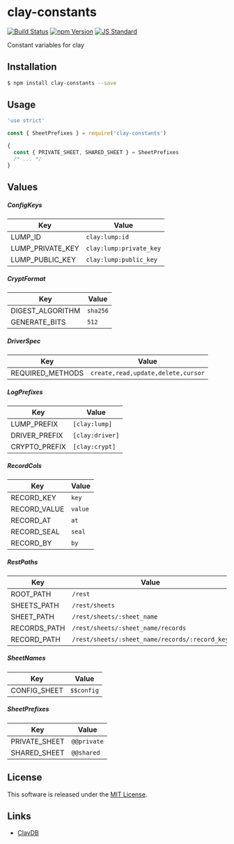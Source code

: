 clay-constants
==========

<!---
This file is generated by ape-tmpl. Do not update manually.
--->

<!-- Badge Start -->
<a name="badges"></a>

[![Build Status][bd_travis_com_shield_url]][bd_travis_com_url]
[![npm Version][bd_npm_shield_url]][bd_npm_url]
[![JS Standard][bd_standard_shield_url]][bd_standard_url]

[bd_repo_url]: https://github.com/realglobe-Inc/clay-constants
[bd_travis_url]: http://travis-ci.org/realglobe-Inc/clay-constants
[bd_travis_shield_url]: http://img.shields.io/travis/realglobe-Inc/clay-constants.svg?style=flat
[bd_travis_com_url]: http://travis-ci.com/realglobe-Inc/clay-constants
[bd_travis_com_shield_url]: https://api.travis-ci.com/realglobe-Inc/clay-constants.svg?token=aeFzCpBZebyaRijpCFmm
[bd_license_url]: https://github.com/realglobe-Inc/clay-constants/blob/master/LICENSE
[bd_codeclimate_url]: http://codeclimate.com/github/realglobe-Inc/clay-constants
[bd_codeclimate_shield_url]: http://img.shields.io/codeclimate/github/realglobe-Inc/clay-constants.svg?style=flat
[bd_codeclimate_coverage_shield_url]: http://img.shields.io/codeclimate/coverage/github/realglobe-Inc/clay-constants.svg?style=flat
[bd_gemnasium_url]: https://gemnasium.com/realglobe-Inc/clay-constants
[bd_gemnasium_shield_url]: https://gemnasium.com/realglobe-Inc/clay-constants.svg
[bd_npm_url]: http://www.npmjs.org/package/clay-constants
[bd_npm_shield_url]: http://img.shields.io/npm/v/clay-constants.svg?style=flat
[bd_standard_url]: http://standardjs.com/
[bd_standard_shield_url]: https://img.shields.io/badge/code%20style-standard-brightgreen.svg

<!-- Badge End -->


<!-- Description Start -->
<a name="description"></a>

Constant variables for clay

<!-- Description End -->


<!-- Overview Start -->
<a name="overview"></a>



<!-- Overview End -->


<!-- Sections Start -->
<a name="sections"></a>

<!-- Section from "doc/guides/01.Installation.md.hbs" Start -->

<a name="section-doc-guides-01-installation-md"></a>

Installation
-----

```bash
$ npm install clay-constants --save
```


<!-- Section from "doc/guides/01.Installation.md.hbs" End -->

<!-- Section from "doc/guides/02.Usage.md.hbs" Start -->

<a name="section-doc-guides-02-usage-md"></a>

Usage
---------

```javascript
'use strict'

const { SheetPrefixes } = require('clay-constants')

{
  const { PRIVATE_SHEET, SHARED_SHEET } = SheetPrefixes
  /* ... */
}

```


<!-- Section from "doc/guides/02.Usage.md.hbs" End -->

<!-- Section from "doc/guides/03.Values.md.hbs" Start -->

<a name="section-doc-guides-03-values-md"></a>

Values
------

##### ConfigKeys

| Key | Value |
| --- | ---- |
| LUMP_ID | `clay:lump:id` |
| LUMP_PRIVATE_KEY | `clay:lump:private_key` |
| LUMP_PUBLIC_KEY | `clay:lump:public_key` |


##### CryptFormat

| Key | Value |
| --- | ---- |
| DIGEST_ALGORITHM | `sha256` |
| GENERATE_BITS | `512` |


##### DriverSpec

| Key | Value |
| --- | ---- |
| REQUIRED_METHODS | `create,read,update,delete,cursor` |


##### LogPrefixes

| Key | Value |
| --- | ---- |
| LUMP_PREFIX | `[clay:lump]` |
| DRIVER_PREFIX | `[clay:driver]` |
| CRYPTO_PREFIX | `[clay:crypt]` |


##### RecordCols

| Key | Value |
| --- | ---- |
| RECORD_KEY | `key` |
| RECORD_VALUE | `value` |
| RECORD_AT | `at` |
| RECORD_SEAL | `seal` |
| RECORD_BY | `by` |


##### RestPaths

| Key | Value |
| --- | ---- |
| ROOT_PATH | `/rest` |
| SHEETS_PATH | `/rest/sheets` |
| SHEET_PATH | `/rest/sheets/:sheet_name` |
| RECORDS_PATH | `/rest/sheets/:sheet_name/records` |
| RECORD_PATH | `/rest/sheets/:sheet_name/records/:record_key` |


##### SheetNames

| Key | Value |
| --- | ---- |
| CONFIG_SHEET | `$$config` |


##### SheetPrefixes

| Key | Value |
| --- | ---- |
| PRIVATE_SHEET | `@@private` |
| SHARED_SHEET | `@@shared` |




<!-- Section from "doc/guides/03.Values.md.hbs" End -->


<!-- Sections Start -->


<!-- LICENSE Start -->
<a name="license"></a>

License
-------
This software is released under the [MIT License](https://github.com/realglobe-Inc/clay-constants/blob/master/LICENSE).

<!-- LICENSE End -->


<!-- Links Start -->
<a name="links"></a>

Links
------

+ [ClayDB][clay_d_b_url]

[clay_d_b_url]: https://github.com/realglobe-Inc/claydb

<!-- Links End -->
